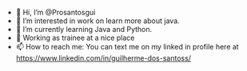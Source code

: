 - 👋 Hi, I’m @Prosantosgui
- 👀 I’m interested in work on learn more about java.
- 🌱 I’m currently learning Java and Python.
- 💞️ Working as trainee at a nice place
- 📫 How to reach me: You can text me on my linked in profile here at https://www.linkedin.com/in/guilherme-dos-santoss/

<!---
Prosantosgui/Prosantosgui is a ✨ special ✨ repository because its `README.md` (this file) appears on your GitHub profile.
You can click the Preview link to take a look at your changes.
--->

